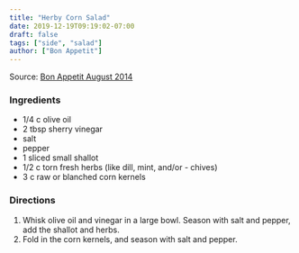 ```yaml
---
title: "Herby Corn Salad"
date: 2019-12-19T09:19:02-07:00
draft: false
tags: ["side", "salad"]
author: ["Bon Appetit"]
---
```


Source: [Bon Appetit August 2014](https://www.bonappetit.com/recipe/herby-corn-salad)

### Ingredients
- 1/4 c olive oil
- 2 tbsp sherry vinegar
- salt
- pepper
- 1 sliced small shallot
- 1/2 c torn fresh herbs (like dill, mint, and/or - chives)
- 3 c raw or blanched corn kernels

### Directions
1. Whisk olive oil and vinegar in a large bowl. Season with salt and pepper, add the shallot and herbs.
1. Fold in the corn kernels, and season with salt and pepper.